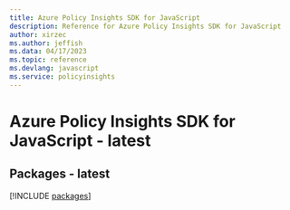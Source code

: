 ```yaml
---
title: Azure Policy Insights SDK for JavaScript
description: Reference for Azure Policy Insights SDK for JavaScript
author: xirzec
ms.author: jeffish
ms.data: 04/17/2023
ms.topic: reference
ms.devlang: javascript
ms.service: policyinsights
---
```

# Azure Policy Insights SDK for JavaScript - latest
## Packages - latest
[!INCLUDE [packages](policy-insights-index.md)]
